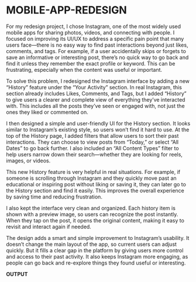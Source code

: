 # MOBILE-APP-REDESIGN

For my redesign project, I chose Instagram, one of the most widely used mobile apps for sharing photos, videos, and connecting with people. I focused on improving its UI/UX to address a specific pain point that many users face—there is no easy way to find past interactions beyond just likes, comments, and tags. For example, if a user accidentally skips or forgets to save an informative or interesting post, there’s no quick way to go back and find it unless they remember the exact profile or keyword. This can be frustrating, especially when the content was useful or important.

To solve this problem, I redesigned the Instagram interface by adding a new “History” feature under the “Your Activity” section. In real Instagram, this section already includes Likes, Comments, and Tags, but I added “History” to give users a clearer and complete view of everything they’ve interacted with. This includes all the posts they’ve seen or engaged with, not just the ones they liked or commented on.

I then designed a simple and user-friendly UI for the History section. It looks similar to Instagram’s existing style, so users won’t find it hard to use. At the top of the History page, I added filters that allow users to sort their past interactions. They can choose to view posts from “Today,” or select “All Dates” to go back further. I also included an “All Content Types” filter to help users narrow down their search—whether they are looking for reels, images, or videos.

This new History feature is very helpful in real situations. For example, if someone is scrolling through Instagram and they quickly move past an educational or inspiring post without liking or saving it, they can later go to the History section and find it easily. This improves the overall experience by saving time and reducing frustration.

I also kept the interface very clean and organized. Each history item is shown with a preview image, so users can recognize the post instantly. When they tap on the post, it opens the original content, making it easy to revisit and interact again if needed.

The design adds a smart and simple improvement to Instagram’s usability. It doesn’t change the main layout of the app, so current users can adjust quickly. But it fills a clear gap in the platform by giving users more control and access to their past activity. It also keeps Instagram more engaging, as people can go back and re-explore things they found useful or interesting.

**OUTPUT**
